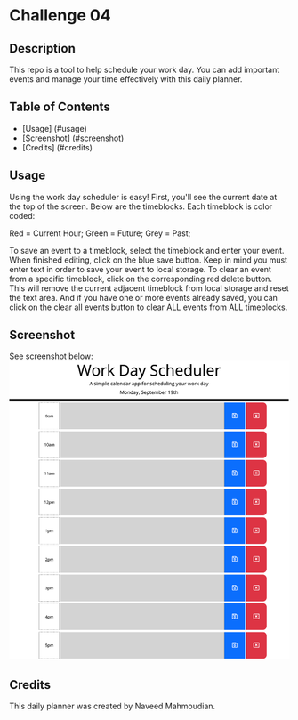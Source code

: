 # Challenge 04

## Description

This repo is a tool to help schedule your work day. You can add important events and manage your time effectively with this daily planner.

## Table of Contents

- [Usage] (#usage)
- [Screenshot] (#screenshot)
- [Credits] (#credits)

## Usage

Using the work day scheduler is easy! First, you'll see the current date at the top of the screen. Below are the timeblocks. Each timeblock is color coded:

Red = Current Hour; 
Green = Future; 
Grey = Past; 

To save an event to a timeblock, select the timeblock and enter your event. When finished editing, click on the blue save button. Keep in mind you must enter text in order to save your event to local storage. To clear an event from a specific timeblock, click on the corresponding red delete button. This will remove the current adjacent timeblock from local storage and reset the text area. And if you have one or more events already saved, you can click on the clear all events button to clear ALL events from ALL timeblocks.

## Screenshot

See screenshot below:
![Screenshot of Work Day Scheduler](./assets/images/work-day-scheduler-screenshot.png)

## Credits

This daily planner was created by Naveed Mahmoudian.
